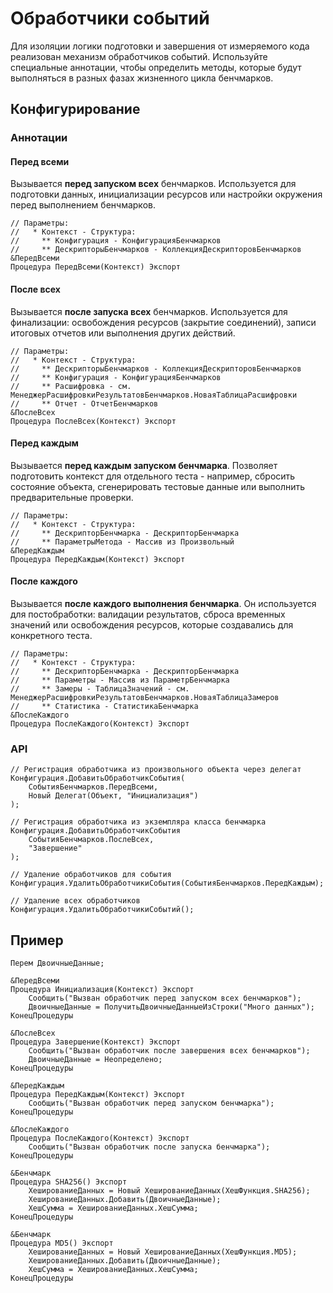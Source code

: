 # Обработчики событий

Для изоляции логики подготовки и завершения от измеряемого кода реализован механизм обработчиков событий.
Используйте специальные аннотации, чтобы определить методы, которые будут выполняться в разных фазах жизненного цикла бенчмарков.

## Конфигурирование 

### Аннотации

#### Перед всеми
Вызывается **перед запуском всех** бенчмарков.
Используется для подготовки данных, инициализации ресурсов или настройки окружения перед выполнением бенчмарков.

```bsl
// Параметры:
//   * Контекст - Структура:
//     ** Конфигурация - КонфигурацияБенчмарков
//     ** ДескрипторыБенчмарков - КоллекцияДескрипторовБенчмарков
&ПередВсеми
Процедура ПередВсеми(Контекст) Экспорт
```

#### После всех
Вызывается **после запуска всех** бенчмарков.
Используется для финализации: освобождения ресурсов (закрытие соединений), записи итоговых отчетов или выполнения других действий.

```bsl
// Параметры:
//   * Контекст - Структура:
//     ** ДескрипторыБенчмарков - КоллекцияДескрипторовБенчмарков
//     ** Конфигурация - КонфигурацияБенчмарков
//     ** Расшифровка - см. МенеджерРасшифровкиРезультатовБенчмарков.НоваяТаблицаРасшифровки
//     ** Отчет - ОтчетБенчмарков
&ПослеВсех
Процедура ПослеВсех(Контекст) Экспорт
```

#### Перед каждым
Вызывается **перед каждым запуском бенчмарка**. 
Позволяет подготовить контекст для отдельного теста - например, сбросить состояние объекта, сгенерировать тестовые данные или выполнить предварительные проверки.

```bsl
// Параметры:
//   * Контекст - Структура:
//     ** ДескрипторБенчмарка - ДескрипторБенчмарка
//     ** ПараметрыМетода - Массив из Произвольный
&ПередКаждым
Процедура ПередКаждым(Контекст) Экспорт
```

#### После каждого
Вызывается **после каждого выполнения бенчмарка**. 
Он используется для постобработки: валидации результатов, сброса временных значений или освобождения ресурсов, которые создавались для конкретного теста.

```bsl
// Параметры:
//   * Контекст - Структура:
//     ** ДескрипторБенчмарка - ДескрипторБенчмарка
//     ** Параметры - Массив из ПараметрБенчмарка
//     ** Замеры - ТаблицаЗначений - см. МенеджерРасшифровкиРезультатовБенчмарков.НоваяТаблицаЗамеров
//     ** Статистика - СтатистикаБенчмарка
&ПослеКаждого
Процедура ПослеКаждого(Контекст) Экспорт
```

### API

```bsl
// Регистрация обработчика из произвольного объекта через делегат
Конфигурация.ДобавитьОбработчикСобытия(
	СобытияБенчмарков.ПередВсеми,
	Новый Делегат(Объект, "Инициализация")
);

// Регистрация обработчика из экземпляра класса бенчмарка
Конфигурация.ДобавитьОбработчикСобытия
	СобытияБенчмарков.ПослеВсех,
	"Завершение"
);

// Удаление обработчиков для события
Конфигурация.УдалитьОбработчикиСобытия(СобытияБенчмарков.ПередКаждым);

// Удаление всех обработчиков
Конфигурация.УдалитьОбработчикиСобытий();
```

## Пример

```bsl
Перем ДвоичныеДанные;

&ПередВсеми
Процедура Инициализация(Контекст) Экспорт
	Сообщить("Вызван обработчик перед запуском всех бенчмарков");
	ДвоичныеДанные = ПолучитьДвоичныеДанныеИзСтроки("Много данных");
КонецПроцедуры

&ПослеВсех
Процедура Завершение(Контекст) Экспорт
	Сообщить("Вызван обработчик после завершения всех бенчмарков");
	ДвоичныеДанные = Неопределено;
КонецПроцедуры

&ПередКаждым
Процедура ПередКаждым(Контекст) Экспорт	
	Сообщить("Вызван обработчик перед запуском бенчмарка");
КонецПроцедуры

&ПослеКаждого
Процедура ПослеКаждого(Контекст) Экспорт
	Сообщить("Вызван обработчик после запуска бенчмарка");
КонецПроцедуры

&Бенчмарк
Процедура SHA256() Экспорт
	ХешированиеДанных = Новый ХешированиеДанных(ХешФункция.SHA256);
	ХешированиеДанных.Добавить(ДвоичныеДанные);
	ХешСумма = ХешированиеДанных.ХешСумма;
КонецПроцедуры

&Бенчмарк
Процедура MD5() Экспорт
	ХешированиеДанных = Новый ХешированиеДанных(ХешФункция.MD5);
	ХешированиеДанных.Добавить(ДвоичныеДанные);
	ХешСумма = ХешированиеДанных.ХешСумма;
КонецПроцедуры
```
